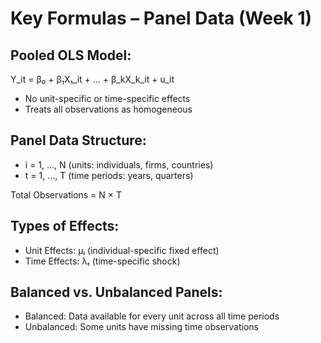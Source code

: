 # Key Formulas – Panel Data (Week 1)

## Pooled OLS Model:
Y_it = β₀ + β₁X₁_it + ... + β_kX_k_it + u_it

- No unit-specific or time-specific effects
- Treats all observations as homogeneous

## Panel Data Structure:
- i = 1, ..., N (units: individuals, firms, countries)
- t = 1, ..., T (time periods: years, quarters)

Total Observations = N × T

## Types of Effects:
- Unit Effects: μᵢ (individual-specific fixed effect)
- Time Effects: λₜ (time-specific shock)

## Balanced vs. Unbalanced Panels:
- Balanced: Data available for every unit across all time periods
- Unbalanced: Some units have missing time observations